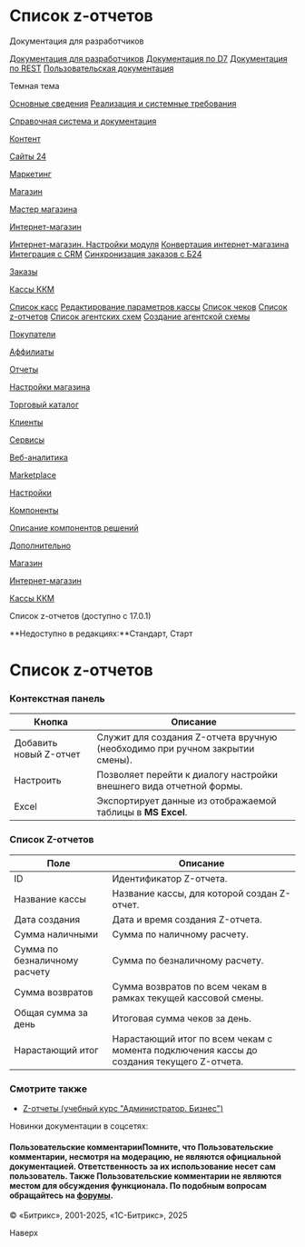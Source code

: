 # Список z-отчетов

Документация для разработчиков

[Документация для разработчиков](https://dev.1c-bitrix.ru/api_help/)
[Документация по D7](https://dev.1c-bitrix.ru/api_d7/)
[Документация по REST](https://dev.1c-bitrix.ru/rest_help/)
[Пользовательская документация](https://dev.1c-bitrix.ru/user_help/)

Темная тема

[Основные сведения](/user_help/index.php)
[Реализация и системные требования](/user_help/reqintro.php)

[Справочная система и документация](/user_help/help/index.php)

[Контент](/user_help/content/index.php)

[Сайты 24](/user_help/sites24/index.php)

[Маркетинг](/user_help/marketing/index.php)

[Магазин](/user_help/store/index.php)

[Мастер магазина](/user_help/store/storeassist.php)

[Интернет-магазин](/user_help/store/sale/index.php)

[Интернет-магазин. Настройки модуля](/user_help/store/sale/settings_sale.php)
[Конвертация интернет-магазина](/user_help/store/sale/sale_converter.php)
[Интеграция с CRM](/user_help/store/sale/sale_crm.php)
[Синхронизация заказов с Б24](/user_help/store/sale/sale_order_crm.php)

[Заказы](/user_help/store/sale/orders/index.php)

[Кассы ККМ](/user_help/store/sale/cashbox/index.php)

[Список касс](/user_help/store/sale/cashbox/sale_cashbox_list.php)
[Редактирование параметров кассы](/user_help/store/sale/cashbox/sale_cashbox_edit.php)
[Список чеков](/user_help/store/sale/cashbox/sale_cashbox_check.php)
[Список z-отчетов](/user_help/store/sale/cashbox/sale_cashbox_zreport.php)
[Список агентских схем](/user_help/store/sale/cashbox/agent_contract_list.php)
[Создание агентской схемы](/user_help/store/sale/cashbox/agent_contract.php)

[Покупатели](/user_help/store/sale/user_accounts/index.php)

[Аффилиаты](/user_help/store/sale/affiliates/index.php)

[Отчеты](/user_help/store/sale/statistic/index.php)

[Настройки магазина](/user_help/store/sale/settings/index.php)

[Торговый каталог](/user_help/store/catalog/index.php)

[Клиенты](/user_help/clients/index.php)

[Сервисы](/user_help/service/index.php)

[Веб-аналитика](/user_help/statistic/index.php)

[Marketplace](/user_help/marketplace/index.php)

[Настройки](/user_help/settings/index.php)

[Компоненты](/user_help/components/index.php)

[Описание компонентов решений](/user_help/description_decisions/index.php)

[Дополнительно](/user_help/additional/index.php)

[Магазин](/user_help/store/index.php)

[Интернет-магазин](/user_help/store/sale/index.php)

[Кассы ККМ](/user_help/store/sale/cashbox/index.php)

Список z-отчетов (доступно с 17.0.1)

**Недоступно в редакциях:**Стандарт, Старт

# Список z-отчетов

### Контекстная панель

| Кнопка | Описание |
| --- | --- |
| Добавить новый Z-отчет | Служит для создания Z-отчета вручную (необходимо при ручном закрытии смены). |
| Настроить | Позволяет перейти к диалогу настройки внешнего вида отчетной формы. |
| Excel | Экспортирует данные из отображаемой таблицы в **MS Excel**. |

### Список Z-отчетов

| Поле | Описание |
| --- | --- |
| ID | Идентификатор Z-отчета. |
| Название кассы | Название кассы, для которой создан Z-отчет. |
| Дата создания | Дата и время создания Z-отчета. |
| Сумма наличными | Сумма по наличному расчету. |
| Сумма по безналичному расчету | Сумма по безналичному расчету. |
| Сумма возвратов | Сумма возвратов по всем чекам в рамках текущей кассовой смены. |
| Общая сумма за день | Итоговая сумма чеков за день. |
| Нарастающий итог | Нарастающий итог по всем чекам с момента подключения кассы до создания текущего Z-отчета. |

### Смотрите также

* [Z-отчеты (учебный курс "Администратор. Бизнес")](https://dev.1c-bitrix.ru/learning/course/index.php?COURSE_ID=42&LESSON_ID=9191)

Новинки документации в соцсетях:

#### Пользовательские комментарииПомните, что Пользовательские комментарии, несмотря на модерацию, не являются официальной документацией. Ответственность за их использование несет сам пользователь. Также Пользовательские комментарии не являются местом для обсуждения функционала. По подобным вопросам обращайтесь на [форумы](http://dev.1c-bitrix.ru/community/forums/group1/).

© «Битрикс», 2001-2025, «1С-Битрикс», 2025

Наверх